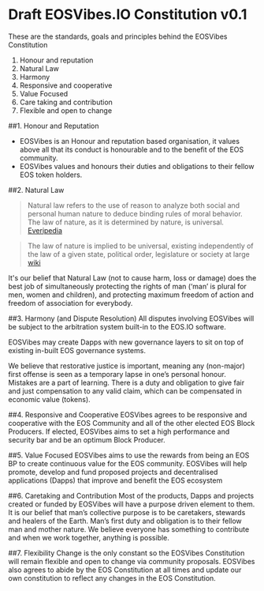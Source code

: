 # Draft EOSVibes.IO Constitution v0.1
These are the standards, goals and principles behind the EOSVibes Constitution
1. Honour and reputation
2. Natural Law
3. Harmony
4. Responsive and cooperative
5. Value Focused
6. Care taking and contribution
7. Flexible and open to change

##1. Honour and Reputation
* EOSVibes is an Honour and reputation based organisation, it values above all that its conduct is honourable and to the benefit of the EOS community.
* EOSVibes values and honours their duties and obligations to their fellow EOS token holders.

##2.   Natural Law

> Natural law refers to the use of reason to analyze both social and personal human nature to deduce binding rules of moral behavior. The law of nature, as it is determined by nature, is universal. 
[Everipedia](https://everipedia.org/wiki/Natural_law/)

>The law of nature is implied to be universal, existing independently of the law of a given state, political order, legislature or society at large
[wiki](https://en.wikipedia.org/wiki/Natural_law)

It's our belief that Natural Law (not to cause harm, loss or damage) does the best job of simultaneously protecting the rights of man (‘man’ is plural for men, women and children), and protecting maximum freedom of action and freedom of association for everybody.
 
##3. Harmony (and Dispute Resolution)
All disputes involving EOSVibes will be subject to the arbitration system built-in to the EOS.IO software.

EOSVibes may create Dapps with new governance layers to sit on top of existing in-built EOS governance systems.

We believe that restorative justice is important, meaning any (non-major) first offense is seen as a temporary lapse in one’s personal honour. Mistakes are a part of learning. There is a duty and obligation to give fair and just compensation to any valid claim, which can be compensated in economic value (tokens).
 
##4. Responsive and Cooperative
EOSVibes agrees to be responsive and cooperative with the EOS Community and all of the other elected EOS Block Producers. If elected, EOSVibes aims to set a high performance and security bar and be an optimum Block Producer.
  
##5. Value Focused
EOSVibes aims to use the rewards from being an EOS BP to create continuous value for the EOS community. EOSVibes will help promote, develop and fund proposed projects and decentralised applications (Dapps) that improve and benefit the EOS ecosystem  

##6. Caretaking and Contribution
Most of the products, Dapps and projects created or funded by EOSVibes will have a purpose driven element to them. It is our belief that man’s collective purpose is to be caretakers, stewards and healers of the Earth. Man’s first duty and obligation is to their fellow man and mother nature. We believe everyone has something to contribute and when we work together, anything is possible.
 
##7. Flexibility
Change is the only constant so the EOSVibes Constitution will remain flexible and open to change via community proposals. EOSVibes also agrees to abide by the EOS Constitution at all times and update our own constitution to reflect any changes in the EOS Constitution.
